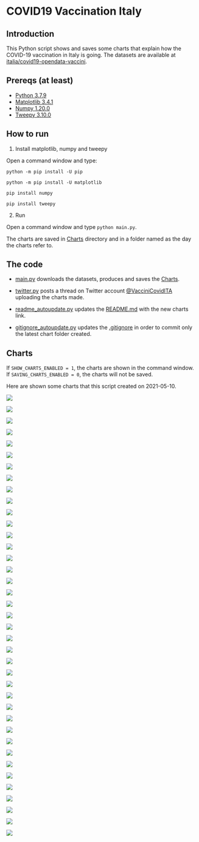 # COVID19 Vaccination Italy

## Introduction

This Python script shows and saves some charts that explain how the COVID-19 vaccination in Italy is going. The datasets are available at [italia/covid19-opendata-vaccini](https://github.com/italia/covid19-opendata-vaccini).

## Prereqs (at least)
* [Python 3.7.9](https://www.python.org/) 
* [Matplotlib 3.4.1](https://pypi.org/project/matplotlib/)
* [Numpy 1.20.0](https://numpy.org/)
* [Tweepy 3.10.0](https://docs.tweepy.org/en/latest/)

## How to run 
1. Install matplotlib, numpy and tweepy

Open a command window and type:

`python -m pip install -U pip`

`python -m pip install -U matplotlib`

`pip install numpy`

`pip install tweepy`

2. Run

Open a command window and type `python main.py`. 

The charts are saved in [Charts](https://github.com/MatteoOrlandini/COVID-19-Vaccination-Italy/tree/main/Charts) directory and in a folder named as the day the charts refer to.

## The code

* [main.py](https://github.com/MatteoOrlandini/COVID-19-Vaccination-Italy/blob/main/main.py) downloads the datasets, produces and saves the [Charts](https://github.com/MatteoOrlandini/COVID-19-Vaccination-Italy/tree/main/Charts).

* [twitter.py](https://github.com/MatteoOrlandini/COVID-19-Vaccination-Italy/blob/main/twitter.py) posts a thread on Twitter account [@VacciniCovidITA](https://twitter.com/VacciniCovidITA) uploading the charts made.

* [readme_autoupdate.py](https://github.com/MatteoOrlandini/COVID-19-Vaccination-Italy/blob/main/readme_autoupdate.py) updates the [README.md](https://github.com/MatteoOrlandini/COVID-19-Vaccination-Italy/blob/main/README.md) with the new charts link.

* [gitignore_autoupdate.py](https://github.com/MatteoOrlandini/COVID-19-Vaccination-Italy/blob/main/readme_autoupdate.py) updates the [.gitignore](https://github.com/MatteoOrlandini/COVID-19-Vaccination-Italy/blob/main/.gitignore) in order to commit only the latest chart folder created.


## Charts
If `SHOW_CHARTS_ENABLED = 1`, the charts are shown in the command window. If `SAVING_CHARTS_ENABLED = 0`, the charts will not be saved.

Here are shown some charts that this script created on 2021-05-10.

![](https://github.com/MatteoOrlandini/COVID-19-Vaccination-Italy/blob/main/Charts/2021-05-10/2021-05-10-area-dosi_consegnate.png)

![](https://github.com/MatteoOrlandini/COVID-19-Vaccination-Italy/blob/main/Charts/2021-05-10/2021-05-10-area-dosi_somministrate.png)

![](https://github.com/MatteoOrlandini/COVID-19-Vaccination-Italy/blob/main/Charts/2021-05-10/2021-05-10-area-percentuale_somministrazione.png)

![](https://github.com/MatteoOrlandini/COVID-19-Vaccination-Italy/blob/main/Charts/2021-05-10/2021-05-10-fascia_anagrafica-categoria_60_69.png)

![](https://github.com/MatteoOrlandini/COVID-19-Vaccination-Italy/blob/main/Charts/2021-05-10/2021-05-10-fascia_anagrafica-categoria_70_79.png)

![](https://github.com/MatteoOrlandini/COVID-19-Vaccination-Italy/blob/main/Charts/2021-05-10/2021-05-10-fascia_anagrafica-categoria_altro-categoria_forze_armate-categoria_personale_scolastico.png)

![](https://github.com/MatteoOrlandini/COVID-19-Vaccination-Italy/blob/main/Charts/2021-05-10/2021-05-10-fascia_anagrafica-categoria_altro.png)

![](https://github.com/MatteoOrlandini/COVID-19-Vaccination-Italy/blob/main/Charts/2021-05-10/2021-05-10-fascia_anagrafica-categoria_forze_armate.png)

![](https://github.com/MatteoOrlandini/COVID-19-Vaccination-Italy/blob/main/Charts/2021-05-10/2021-05-10-fascia_anagrafica-categoria_operatori_sanitari_sociosanitari-categoria_personale_non_sanitario-categoria_ospiti_rsa.png)

![](https://github.com/MatteoOrlandini/COVID-19-Vaccination-Italy/blob/main/Charts/2021-05-10/2021-05-10-fascia_anagrafica-categoria_operatori_sanitari_sociosanitari.png)

![](https://github.com/MatteoOrlandini/COVID-19-Vaccination-Italy/blob/main/Charts/2021-05-10/2021-05-10-fascia_anagrafica-categoria_ospiti_rsa.png)

![](https://github.com/MatteoOrlandini/COVID-19-Vaccination-Italy/blob/main/Charts/2021-05-10/2021-05-10-fascia_anagrafica-categoria_over80.png)

![](https://github.com/MatteoOrlandini/COVID-19-Vaccination-Italy/blob/main/Charts/2021-05-10/2021-05-10-fascia_anagrafica-categoria_personale_non_sanitario.png)

![](https://github.com/MatteoOrlandini/COVID-19-Vaccination-Italy/blob/main/Charts/2021-05-10/2021-05-10-fascia_anagrafica-categoria_personale_scolastico.png)

![](https://github.com/MatteoOrlandini/COVID-19-Vaccination-Italy/blob/main/Charts/2021-05-10/2021-05-10-fascia_anagrafica-categoria_soggetti_fragili.png)

![](https://github.com/MatteoOrlandini/COVID-19-Vaccination-Italy/blob/main/Charts/2021-05-10/2021-05-10-fascia_anagrafica-prima_dose-seconda_dose.png)

![](https://github.com/MatteoOrlandini/COVID-19-Vaccination-Italy/blob/main/Charts/2021-05-10/2021-05-10-fascia_anagrafica-prima_dose.png)

![](https://github.com/MatteoOrlandini/COVID-19-Vaccination-Italy/blob/main/Charts/2021-05-10/2021-05-10-fascia_anagrafica-seconda_dose.png)

![](https://github.com/MatteoOrlandini/COVID-19-Vaccination-Italy/blob/main/Charts/2021-05-10/2021-05-10-fascia_anagrafica-sesso_femminile.png)

![](https://github.com/MatteoOrlandini/COVID-19-Vaccination-Italy/blob/main/Charts/2021-05-10/2021-05-10-fascia_anagrafica-sesso_maschile-sesso_femminile.png)

![](https://github.com/MatteoOrlandini/COVID-19-Vaccination-Italy/blob/main/Charts/2021-05-10/2021-05-10-fascia_anagrafica-sesso_maschile.png)

![](https://github.com/MatteoOrlandini/COVID-19-Vaccination-Italy/blob/main/Charts/2021-05-10/2021-05-10-fascia_anagrafica-totale.png)

![](https://github.com/MatteoOrlandini/COVID-19-Vaccination-Italy/blob/main/Charts/2021-05-10/2021-05-10-giorni-dosi_giornaliere.png)

![](https://github.com/MatteoOrlandini/COVID-19-Vaccination-Italy/blob/main/Charts/2021-05-10/2021-05-10-giorni-dosi_totali.png)

![](https://github.com/MatteoOrlandini/COVID-19-Vaccination-Italy/blob/main/Charts/2021-05-10/2021-05-10-giorni-fascia_anagrafica-16-19.png)

![](https://github.com/MatteoOrlandini/COVID-19-Vaccination-Italy/blob/main/Charts/2021-05-10/2021-05-10-giorni-fascia_anagrafica-20-29.png)

![](https://github.com/MatteoOrlandini/COVID-19-Vaccination-Italy/blob/main/Charts/2021-05-10/2021-05-10-giorni-fascia_anagrafica-30-39.png)

![](https://github.com/MatteoOrlandini/COVID-19-Vaccination-Italy/blob/main/Charts/2021-05-10/2021-05-10-giorni-fascia_anagrafica-40-49.png)

![](https://github.com/MatteoOrlandini/COVID-19-Vaccination-Italy/blob/main/Charts/2021-05-10/2021-05-10-giorni-fascia_anagrafica-50-59.png)

![](https://github.com/MatteoOrlandini/COVID-19-Vaccination-Italy/blob/main/Charts/2021-05-10/2021-05-10-giorni-fascia_anagrafica-60-69.png)

![](https://github.com/MatteoOrlandini/COVID-19-Vaccination-Italy/blob/main/Charts/2021-05-10/2021-05-10-giorni-fascia_anagrafica-70-79.png)

![](https://github.com/MatteoOrlandini/COVID-19-Vaccination-Italy/blob/main/Charts/2021-05-10/2021-05-10-giorni-fascia_anagrafica-80-89.png)

![](https://github.com/MatteoOrlandini/COVID-19-Vaccination-Italy/blob/main/Charts/2021-05-10/2021-05-10-giorni-fascia_anagrafica-90+.png)

![](https://github.com/MatteoOrlandini/COVID-19-Vaccination-Italy/blob/main/Charts/2021-05-10/2021-05-10-giorni-fornitore-Janssen.png)

![](https://github.com/MatteoOrlandini/COVID-19-Vaccination-Italy/blob/main/Charts/2021-05-10/2021-05-10-giorni-fornitore-Moderna.png)

![](https://github.com/MatteoOrlandini/COVID-19-Vaccination-Italy/blob/main/Charts/2021-05-10/2021-05-10-giorni-fornitore-Pfizer-BioNTech.png)

![](https://github.com/MatteoOrlandini/COVID-19-Vaccination-Italy/blob/main/Charts/2021-05-10/2021-05-10-giorni-fornitore-Vaxzevria%20(AstraZeneca).png)

![](https://github.com/MatteoOrlandini/COVID-19-Vaccination-Italy/blob/main/Charts/2021-05-10/2021-05-10-giorni-prima_dose-seconda_dose-barre.png)

![](https://github.com/MatteoOrlandini/COVID-19-Vaccination-Italy/blob/main/Charts/2021-05-10/2021-05-10-giorni-prima_dose-seconda_dose.png)


